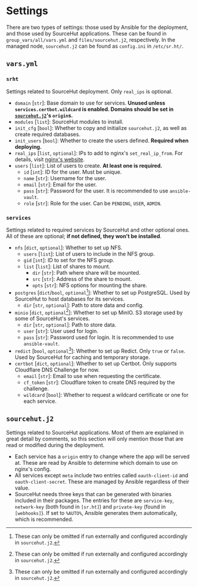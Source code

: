# Settings
There are two types of settings: those used by Ansible for the deployment, and those used by SourceHut applications. These can be found in `group_vars/all/vars.yml` and `files/sourcehut.j2`, respectively. In the managed node, `sourcehut.j2` can be found as `config.ini` in `/etc/sr.ht/`.

## `vars.yml`
### `srht`
Settings related to SourceHut deployment. Only `real_ips` is optional.

- `domain` [`str`]: Base domain to use for services. **Unused unless `services.certbot.wildcard` is enabled. Domains should be set in [`sourcehut.j2`](#sourcehut.j2)'s `origin`s.**
- `modules` [`list`]: SourceHut modules to install.
- `init_cfg` [`bool`]: Whether to copy and initialize `sourcehut.j2`, as well as create required databases.
- `init_users` [`bool`]: Whether to create the users defined. **Required when deploying.**
- `real_ips` [`list`, `optional`]: IPs to add to nginx's `set_real_ip_from`. For details, visit [nginx's website](https://nginx.org/en/docs/http/ngx_http_realip_module.html).
- `users` [`list`]: List of users to create. **At least one is required.**
    - `id` [`int`]: ID for the user. Must be unique.
    - `name` [`str`]: Username for the user.
    - `email` [`str`]: Email for the user.
    - `pass` [`str`]: Password for the user. It is recommended to use `ansible-vault`.
    - `role` [`str`]: Role for the user. Can be `PENDING`, `USER`, `ADMIN`.

### `services`
Settings related to required services by SourceHut and other optional ones. All of these are optional; **if not defined, they won't be installed**.

- `nfs` [`dict`, `optional`]: Whether to set up NFS.
    - `users` [`list`]: List of users to include in the NFS group.
    - `gid` [`int`]: ID to set for the NFS group.
    - `list` [`list`]: List of shares to mount.
        - `dir` [`str`]: Path where share will be mounted.
        - `src` [`str`]: Address of the share to mount.
        - `opts` [`str`]: NFS options for mounting the share.
- `postgres` [`dict`/`bool`, `optional`[^1]]: Whether to set up PostgreSQL. Used by SourceHut to host databases for its services.
    - `dir` [`str`, `optional`]: Path to store data and config.
- `minio` [`dict`, `optional`[^1]]: Whether to set up MinIO. S3 storage used by some of SourceHut's services.
    - `dir` [`str`, `optional`]: Path to store data.
    - `user` [`str`]: User used for login.
    - `pass` [`str`]: Password used for login. It is recommended to use `ansible-vault`.
- `redict` [`bool`, `optional`[^1]]: Whether to set up Redict. Only `true` or `false`. Used by SourceHut for caching and temporary storage.
- `certbot` [`dict`, `optional`]: Whether to set up Certbot. Only supports Cloudflare DNS Challenge for now.
    - `email` [`str`]: Email to use when requesting the certificate.
    - `cf_token` [`str`]: Cloudflare token to create DNS required by the challenge.
    - `wildcard` [`bool`]: Whether to request a wildcard certificate or one for each service.

[^1]: These can only be omitted if run externally and configured accordingly in `sourcehut.j2`.

## `sourcehut.j2`
Settings related to SourceHut applications. Most of them are explained in great detail by comments, so this section will only mention those that are read or modified during the deployment.

- Each service has a `origin` entry to change where the app will be served at. These are read by Ansible to determine which domain to use on nginx's config.
- All services except `meta` include two entries called `oauth-client-id` and `oauth-client-secret`. These are managed by Ansible regardless of their value.
- SourceHut needs three keys that can be generated with binaries included in their packages. The entries for these are `service-key`, `network-key` (both found in `[sr.ht]`) and `private-key` (found in `[webhooks]`). If set to `%AUTO%`, Ansible generates them automatically, which is recommended.